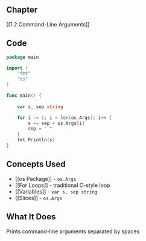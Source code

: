 ## Chapter

[[1.2 Command-Line Arguments]]

## Code

```go
package main

import (
	"fmt"
	"os"
)

func main() {
	
	var s, sep string

	for i := 1; i < len(os.Args); i++ {
		s += sep + os.Args[i]
		sep = " "
	}
	fmt.Println(s)
}
```

## Concepts Used

- [[os Package]] - `os.Args`
- [[For Loops]] - traditional C-style loop
- [[Variables]] - `var s, sep string`
- [[Slices]] - `os.Args`

## What It Does

Prints command-line arguments separated by spaces